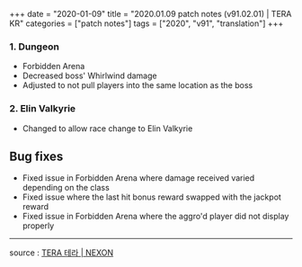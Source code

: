 +++
date = "2020-01-09"
title = "2020.01.09 patch notes (v91.02.01) | TERA KR"
categories = ["patch notes"]
tags = ["2020", "v91", "translation"]
+++

### 1. Dungeon
- Forbidden Arena
- Decreased boss' Whirlwind damage
- Adjusted to not pull players into the same location as the boss

### 2. Elin Valkyrie
- Changed to allow race change to Elin Valkyrie

## Bug fixes

- Fixed issue in Forbidden Arena where damage received varied depending on the class
- Fixed issue where the last hit bonus reward swapped with the jackpot reward
- Fixed issue in Forbidden Arena where the aggro'd player did not display properly

----

source : [TERA 테라 | NEXON](http://tera.nexon.com/news/update/view.aspx?n4articlesn=424)
